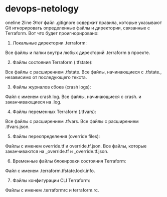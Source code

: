 # devops-netology
oneline
2line
Этот файл .gitignore содержит правила, которые указывают Git игнорировать определенные файлы и директории, связанные с Terraform.
Вот что будет проигнорировано:

1. Локальные директории .terraform:

Все файлы и папки внутри любых директорий .terraform в проекте.

2. Файлы состояния Terraform (.tfstate):

Все файлы с расширением .tfstate.
Все файлы, начинающиеся с .tfstate., независимо от последующего текста.

3. Файлы журналов сбоев (crash logs):

Файл с именем crash.log.
Все файлы, начинающиеся с crash. и заканчивающиеся на .log.

4. Файлы переменных Terraform (.tfvars):

Все файлы с расширением .tfvars.
Все файлы с расширением .tfvars.json.

5. Файлы переопределения (override files):

Файлы с именем override.tf и override.tf.json.
Все файлы, которые заканчиваются на _override.tf и _override.tf.json.

6. Временные файлы блокировки состояния Terraform:

Файл с именем .terraform.tfstate.lock.info.

7. Файлы конфигурации CLI Terraform:

Файлы с именем .terraformrc и terraform.rc.

